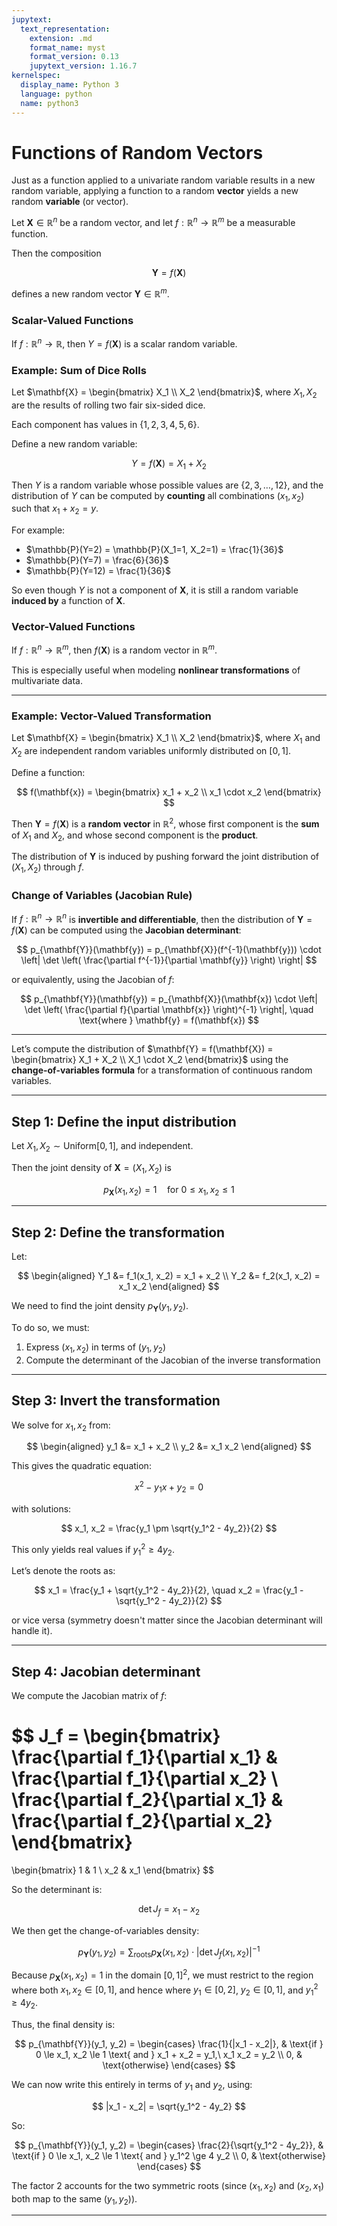 ```yaml
---
jupytext:
  text_representation:
    extension: .md
    format_name: myst
    format_version: 0.13
    jupytext_version: 1.16.7
kernelspec:
  display_name: Python 3
  language: python
  name: python3
---
```

# Functions of Random Vectors

Just as a function applied to a univariate random variable results in a new random variable, applying a function to a random **vector** yields a new random **variable** (or vector).

Let $\mathbf{X} \in \mathbb{R}^n$ be a random vector, and let $f : \mathbb{R}^n \to \mathbb{R}^m$ be a measurable function. 

Then the composition

$$
\mathbf{Y} = f(\mathbf{X})
$$

defines a new random vector $\mathbf{Y} \in \mathbb{R}^m$.

### Scalar-Valued Functions

If $f : \mathbb{R}^n \to \mathbb{R}$, then $Y = f(\mathbf{X})$ is a scalar random variable.


### Example: Sum of Dice Rolls

Let $\mathbf{X} = \begin{bmatrix} X_1 \\ X_2 \end{bmatrix}$, where $X_1, X_2$ are the results of rolling two fair six-sided dice. 

Each component has values in $\{1, 2, 3, 4, 5, 6\}$.

Define a new random variable:

$$
Y = f(\mathbf{X}) = X_1 + X_2
$$

Then $Y$ is a random variable whose possible values are $\{2, 3, \dots, 12\}$, and the distribution of $Y$ can be computed by **counting** all combinations $(x_1, x_2)$ such that $x_1 + x_2 = y$. 

For example:

* $\mathbb{P}(Y=2) = \mathbb{P}(X_1=1, X_2=1) = \frac{1}{36}$
* $\mathbb{P}(Y=7) = \frac{6}{36}$
* $\mathbb{P}(Y=12) = \frac{1}{36}$

So even though $Y$ is not a component of $\mathbf{X}$, it is still a random variable **induced by** a function of $\mathbf{X}$.

### Vector-Valued Functions

If $f : \mathbb{R}^n \to \mathbb{R}^m$, then $f(\mathbf{X})$ is a random vector in $\mathbb{R}^m$.

This is especially useful when modeling **nonlinear transformations** of multivariate data.


---

### Example: Vector-Valued Transformation

Let $\mathbf{X} = \begin{bmatrix} X_1 \\ X_2 \end{bmatrix}$, where $X_1$ and $X_2$ are independent random variables uniformly distributed on $[0,1]$. 

Define a function:

$$
f(\mathbf{x}) = \begin{bmatrix} x_1 + x_2 \\ x_1 \cdot x_2 \end{bmatrix}
$$

Then $\mathbf{Y} = f(\mathbf{X})$ is a **random vector** in $\mathbb{R}^2$, whose first component is the **sum** of $X_1$ and $X_2$, and whose second component is the **product**. 

The distribution of $\mathbf{Y}$ is induced by pushing forward the joint distribution of $(X_1, X_2)$ through $f$.

### Change of Variables (Jacobian Rule)

If $f : \mathbb{R}^n \to \mathbb{R}^n$ is **invertible and differentiable**, then the distribution of $\mathbf{Y} = f(\mathbf{X})$ can be computed using the **Jacobian determinant**:

$$
p_{\mathbf{Y}}(\mathbf{y}) = p_{\mathbf{X}}(f^{-1}(\mathbf{y})) \cdot \left| \det \left( \frac{\partial f^{-1}}{\partial \mathbf{y}} \right) \right|
$$

or equivalently, using the Jacobian of $f$:

$$
p_{\mathbf{Y}}(\mathbf{y}) = p_{\mathbf{X}}(\mathbf{x}) \cdot \left| \det \left( \frac{\partial f}{\partial \mathbf{x}} \right)^{-1} \right|, \quad \text{where } \mathbf{y} = f(\mathbf{x})
$$

---

Let’s compute the distribution of $\mathbf{Y} = f(\mathbf{X}) = \begin{bmatrix} X_1 + X_2 \\ X_1 \cdot X_2 \end{bmatrix}$ using the **change-of-variables formula** for a transformation of continuous random variables.

---

## Step 1: Define the input distribution

Let $X_1, X_2 \sim \text{Uniform}[0,1]$, and independent.

Then the joint density of $\mathbf{X} = (X_1, X_2)$ is

$$
p_{\mathbf{X}}(x_1, x_2) = 1 \quad \text{for } 0 \le x_1, x_2 \le 1
$$

---

## Step 2: Define the transformation

Let:

$$
\begin{aligned}
Y_1 &= f_1(x_1, x_2) = x_1 + x_2 \\
Y_2 &= f_2(x_1, x_2) = x_1 x_2
\end{aligned}
$$

We need to find the joint density $p_{\mathbf{Y}}(y_1, y_2)$. 

To do so, we must:

1. Express $(x_1, x_2)$ in terms of $(y_1, y_2)$
2. Compute the determinant of the Jacobian of the inverse transformation

---

## Step 3: Invert the transformation

We solve for $x_1, x_2$ from:

$$
\begin{aligned}
y_1 &= x_1 + x_2 \\
y_2 &= x_1 x_2
\end{aligned}
$$

This gives the quadratic equation:

$$
x^2 - y_1 x + y_2 = 0
$$

with solutions:

$$
x_1, x_2 = \frac{y_1 \pm \sqrt{y_1^2 - 4y_2}}{2}
$$

This only yields real values if $y_1^2 \ge 4y_2$. 

Let’s denote the roots as:

$$
x_1 = \frac{y_1 + \sqrt{y_1^2 - 4y_2}}{2}, \quad x_2 = \frac{y_1 - \sqrt{y_1^2 - 4y_2}}{2}
$$

or vice versa (symmetry doesn't matter since the Jacobian determinant will handle it).

---

## Step 4: Jacobian determinant

We compute the Jacobian matrix of $f$:

$$
J_f =
\begin{bmatrix}
\frac{\partial f_1}{\partial x_1} & \frac{\partial f_1}{\partial x_2} \\
\frac{\partial f_2}{\partial x_1} & \frac{\partial f_2}{\partial x_2}
\end{bmatrix}
=
\begin{bmatrix}
1 & 1 \\
x_2 & x_1
\end{bmatrix}
$$

So the determinant is:

$$
\det J_f = x_1 - x_2
$$

We then get the change-of-variables density:

$$
p_{\mathbf{Y}}(y_1, y_2) = \sum_{\text{roots}} p_{\mathbf{X}}(x_1, x_2) \cdot \left| \det J_f(x_1, x_2) \right|^{-1}
$$

Because $p_{\mathbf{X}}(x_1, x_2) = 1$ in the domain $[0,1]^2$, we must restrict to the region where both $x_1, x_2 \in [0,1]$, and hence where $y_1 \in [0,2]$, $y_2 \in [0,1]$, and $y_1^2 \ge 4 y_2$.

Thus, the final density is:

$$
p_{\mathbf{Y}}(y_1, y_2) =
\begin{cases}
\frac{1}{|x_1 - x_2|}, & \text{if } 0 \le x_1, x_2 \le 1 \text{ and } x_1 + x_2 = y_1,\ x_1 x_2 = y_2 \\
0, & \text{otherwise}
\end{cases}
$$

We can now write this entirely in terms of $y_1$ and $y_2$, using:

$$
|x_1 - x_2| = \sqrt{y_1^2 - 4y_2}
$$

So:

$$
p_{\mathbf{Y}}(y_1, y_2) =
\begin{cases}
\frac{2}{\sqrt{y_1^2 - 4y_2}}, & \text{if } 0 \le x_1, x_2 \le 1 \text{ and } y_1^2 \ge 4 y_2 \\
0, & \text{otherwise}
\end{cases}
$$

The factor 2 accounts for the two symmetric roots (since $(x_1,x_2)$ and $(x_2,x_1)$ both map to the same $(y_1,y_2)$).

---



